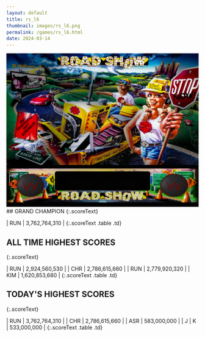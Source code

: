 ```yaml
---
layout: default
title: rs_l6
thumbnail: images/rs_l6.png
permalink: /games/rs_l6.html
date: 2024-03-14
---
```


<img src="../images/rs_l6.png" class="gameThumbnail img-fluid mx-auto align-middle">
## GRAND CHAMPION
{:.scoreText}

| RUN | 3,762,764,310 | 
{:.scoreText .table .td}

## ALL TIME HIGHEST SCORES
{:.scoreText}

| RUN | 2,924,560,530 | 
| CHR | 2,786,615,660 | 
| RUN | 2,779,920,320 | 
| KIM | 1,620,853,680 | 
{:.scoreText .table .td}

## TODAY'S HIGHEST SCORES
{:.scoreText}

| RUN | 3,762,764,310 | 
| CHR | 2,786,615,660 | 
| ASR | 583,000,000 | 
| J | K | 533,000,000 | 
{:.scoreText .table .td}
